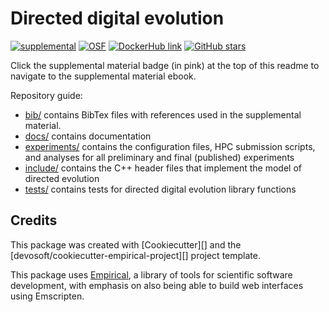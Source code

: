 # Directed digital evolution

[![supplemental](https://img.shields.io/badge/go%20to-supplemental%20material-ff69b4)](https://lalejini.com/directed-digital-evolution/)
[![OSF](https://img.shields.io/badge/data%20%40%20OSF-10.17605%2FOSF.IO%2FZN63X-blue)](https://osf.io/zn63x/)
[![DockerHub link](https://img.shields.io/badge/DockerHub-Hosted-blue)](https://hub.docker.com/r/amlalejini/directed-digital-evolution/)
[![GitHub stars](https://img.shields.io/github/stars/amlalejini/directed-digital-evolution.svg?logo=github&label=Stars&logoColor=white)](https://github.com/amlalejini/directed-digital-evolution)

Click the supplemental material badge (in pink) at the top of this readme to navigate to the supplemental material ebook.

Repository guide:

- [bib/](https://github.com/amlalejini/directed-digital-evolution/tree/main/bib) contains BibTex files with references used in the supplemental material.
- [docs/](https://github.com/amlalejini/directed-digital-evolution/tree/main/docs) contains documentation
- [experiments/](https://github.com/amlalejini/directed-digital-evolution/tree/main/experiments) contains the configuration files, HPC submission scripts, and analyses for all preliminary and final (published) experiments
- [include/](https://github.com/amlalejini/directed-digital-evolution/tree/main/include) contains the C++ header files that implement the model of directed evolution
- [tests/](https://github.com/amlalejini/directed-digital-evolution/tree/main/tests) contains tests for directed digital evolution library functions

## Credits

This package was created with [Cookiecutter][] and the [devosoft/cookiecutter-empirical-project][] project template.

This package uses [Empirical](https://github.com/devosoft/Empirical#readme), a library of tools for scientific software development, with emphasis on also being able to build web interfaces using Emscripten.